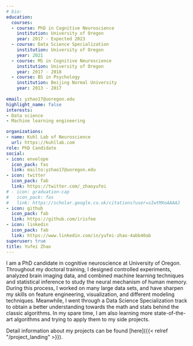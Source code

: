 ```yaml
---
# bio: 
education:
  courses:
  - course: PhD in Cognitive Neuroscience
    institution: University of Oregon
    year: 2017 - Expected 2023
  - course: Data Science Specialization
    institution: University of Oregon
    year: 2021
  - course: MS in Cognitive Neuroscience
    institution: University of Oregon
    year: 2017 - 2018
  - course: BS in Psychology
    institution: Beijing Normal University
    year: 2013 - 2017
    
email: yzhao17@uoregon.edu
highlight_name: false
interests:
- Data science
- Machine learning engineering

organizations:
- name: Kuhl Lab of Neuroscience
  url: https://kuhllab.com
role: PhD Candidate
social:
- icon: envelope
  icon_pack: fas
  link: mailto:yzhao17@uoregon.edu
- icon: twitter
  icon_pack: fab
  link: https://twitter.com/_zhaoyufei
# - icon: graduation-cap
#   icon_pack: fas
#   link: https://scholar.google.co.uk/citations?user=sIwtMXoAAAAJ
- icon: github
  icon_pack: fab
  link: https://github.com/irisfee
- icon: linkedin
  icon_pack: fab
  link: https://www.linkedin.com/in/yufei-zhao-4abb40ab
superuser: true
title: Yufei Zhao
---
```


I am a PhD candidate in cognitive neuroscience at University of Oregon. Throughout my doctoral training, I designed controlled experiments, analyzed brain imaging data, and combined machine learning techniques and statistical inference to study the neural mechanism of human memory. During this process, I worked on many large data sets, and have sharpen my skills on feature engineering, visualization, and different modeling techniques. Meanwhile, I went through a Data Science Specialization track to obtain a better understanding towards the math and stats behind the classic algorithms. In my spare time, I am also learning more state-of-the-art algorithms and trying to apply them to my side projects. 

Detail information about my projects can be found [here]({{< relref "/project_landing" >}}).



[comment]: <> (
{{< icon name="download" pack="fas" >}} Download my {{< staticref "media/demo_resume.pdf" "newtab" >}}resumé{{< /staticref >}}.
)
